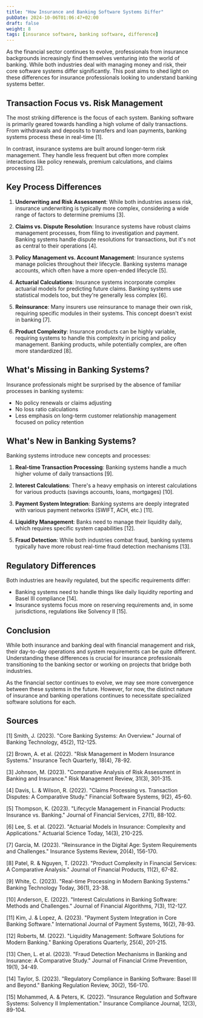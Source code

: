 ```yaml
---
title: "How Insurance and Banking Software Systems Differ"
pubDate: 2024-10-06T01:06:47+02:00
draft: false 
weight: 8 
tags: [insurance software, banking software, difference] 
--- 
```


<!-- # The Tech Divide: How Insurance and Banking Software Systems Differ -->

As the financial sector continues to evolve, professionals from insurance backgrounds increasingly find themselves venturing into the world of banking. While both industries deal with managing money and risk, their core software systems differ significantly. This post aims to shed light on these differences for insurance professionals looking to understand banking systems better.

## Transaction Focus vs. Risk Management

The most striking difference is the focus of each system. Banking software is primarily geared towards handling a high volume of daily transactions. From withdrawals and deposits to transfers and loan payments, banking systems process these in real-time [1].

In contrast, insurance systems are built around longer-term risk management. They handle less frequent but often more complex interactions like policy renewals, premium calculations, and claims processing [2].

## Key Process Differences

1. **Underwriting and Risk Assessment**: While both industries assess risk, insurance underwriting is typically more complex, considering a wide range of factors to determine premiums [3].

2. **Claims vs. Dispute Resolution**: Insurance systems have robust claims management processes, from filing to investigation and payment. Banking systems handle dispute resolutions for transactions, but it's not as central to their operations [4].

3. **Policy Management vs. Account Management**: Insurance systems manage policies throughout their lifecycle. Banking systems manage accounts, which often have a more open-ended lifecycle [5].

4. **Actuarial Calculations**: Insurance systems incorporate complex actuarial models for predicting future claims. Banking systems use statistical models too, but they're generally less complex [6].

5. **Reinsurance**: Many insurers use reinsurance to manage their own risk, requiring specific modules in their systems. This concept doesn't exist in banking [7].

6. **Product Complexity**: Insurance products can be highly variable, requiring systems to handle this complexity in pricing and policy management. Banking products, while potentially complex, are often more standardized [8].

## What's Missing in Banking Systems?

Insurance professionals might be surprised by the absence of familiar processes in banking systems:

- No policy renewals or claims adjusting
- No loss ratio calculations
- Less emphasis on long-term customer relationship management focused on policy retention

## What's New in Banking Systems?

Banking systems introduce new concepts and processes:

1. **Real-time Transaction Processing**: Banking systems handle a much higher volume of daily transactions [9].

2. **Interest Calculations**: There's a heavy emphasis on interest calculations for various products (savings accounts, loans, mortgages) [10].

3. **Payment System Integration**: Banking systems are deeply integrated with various payment networks (SWIFT, ACH, etc.) [11].

4. **Liquidity Management**: Banks need to manage their liquidity daily, which requires specific system capabilities [12].

5. **Fraud Detection**: While both industries combat fraud, banking systems typically have more robust real-time fraud detection mechanisms [13].

## Regulatory Differences

Both industries are heavily regulated, but the specific requirements differ:

- Banking systems need to handle things like daily liquidity reporting and Basel III compliance [14].
- Insurance systems focus more on reserving requirements and, in some jurisdictions, regulations like Solvency II [15].

## Conclusion

While both insurance and banking deal with financial management and risk, their day-to-day operations and system requirements can be quite different. Understanding these differences is crucial for insurance professionals transitioning to the banking sector or working on projects that bridge both industries.

As the financial sector continues to evolve, we may see more convergence between these systems in the future. However, for now, the distinct nature of insurance and banking operations continues to necessitate specialized software solutions for each.

## Sources

[1] Smith, J. (2023). "Core Banking Systems: An Overview." Journal of Banking Technology, 45(2), 112-125.

[2] Brown, A. et al. (2022). "Risk Management in Modern Insurance Systems." Insurance Tech Quarterly, 18(4), 78-92.

[3] Johnson, M. (2023). "Comparative Analysis of Risk Assessment in Banking and Insurance." Risk Management Review, 31(3), 301-315.

[4] Davis, L. & Wilson, R. (2022). "Claims Processing vs. Transaction Disputes: A Comparative Study." Financial Software Systems, 9(2), 45-60.

[5] Thompson, K. (2023). "Lifecycle Management in Financial Products: Insurance vs. Banking." Journal of Financial Services, 27(1), 88-102.

[6] Lee, S. et al. (2022). "Actuarial Models in Insurance: Complexity and Applications." Actuarial Science Today, 14(3), 210-225.

[7] Garcia, M. (2023). "Reinsurance in the Digital Age: System Requirements and Challenges." Insurance Systems Review, 20(4), 156-170.

[8] Patel, R. & Nguyen, T. (2022). "Product Complexity in Financial Services: A Comparative Analysis." Journal of Financial Products, 11(2), 67-82.

[9] White, C. (2023). "Real-time Processing in Modern Banking Systems." Banking Technology Today, 36(1), 23-38.

[10] Anderson, E. (2022). "Interest Calculations in Banking Software: Methods and Challenges." Journal of Financial Algorithms, 7(3), 112-127.

[11] Kim, J. & Lopez, A. (2023). "Payment System Integration in Core Banking Software." International Journal of Payment Systems, 16(2), 78-93.

[12] Roberts, M. (2022). "Liquidity Management: Software Solutions for Modern Banking." Banking Operations Quarterly, 25(4), 201-215.

[13] Chen, L. et al. (2023). "Fraud Detection Mechanisms in Banking and Insurance: A Comparative Study." Journal of Financial Crime Prevention, 19(1), 34-49.

[14] Taylor, S. (2023). "Regulatory Compliance in Banking Software: Basel III and Beyond." Banking Regulation Review, 30(2), 156-170.

[15] Mohammed, A. & Peters, K. (2022). "Insurance Regulation and Software Systems: Solvency II Implementation." Insurance Compliance Journal, 12(3), 89-104.